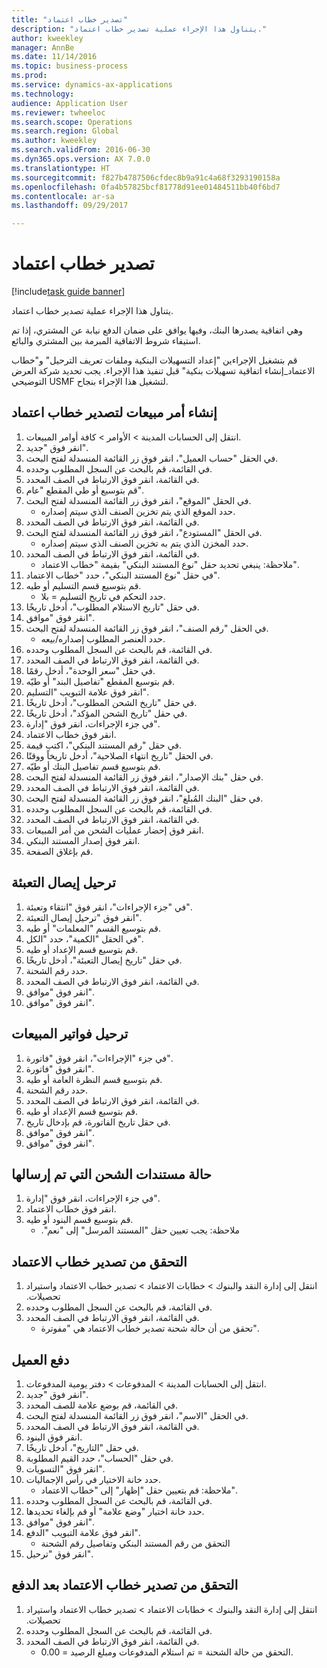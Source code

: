 ```yaml
--- 
title: "تصدير خطاب اعتماد"
description: "يتناول هذا الإجراء عملية تصدير خطاب اعتماد."
author: kweekley
manager: AnnBe
ms.date: 11/14/2016
ms.topic: business-process
ms.prod: 
ms.service: dynamics-ax-applications
ms.technology: 
audience: Application User
ms.reviewer: twheeloc
ms.search.scope: Operations
ms.search.region: Global
ms.author: kweekley
ms.search.validFrom: 2016-06-30
ms.dyn365.ops.version: AX 7.0.0
ms.translationtype: HT
ms.sourcegitcommit: f827b4787506cfdec8b9a91c4a68f3293190158a
ms.openlocfilehash: 0fa4b57825bcf81778d91ee01484511bb40f6bd7
ms.contentlocale: ar-sa
ms.lasthandoff: 09/29/2017

---
```

# <a name="export-a-letter-of-credit"></a>تصدير خطاب اعتماد

[!include[task guide banner](../../includes/task-guide-banner.md)]

يتناول هذا الإجراء عملية تصدير خطاب اعتماد.

وهي اتفاقية يصدرها البنك، وفيها يوافق على ضمان الدفع نيابة عن المشتري، إذا تم استيفاء شروط الاتفاقية المبرمة بين المشتري والبائع.



قم بتشغيل الإجراءين "إعداد التسهيلات البنكية وملفات تعريف الترحيل" و"خطاب الاعتماد_إنشاء اتفاقية تسهيلات بنكية" قبل تنفيذ هذا الإجراء. يجب تحديد شركة العرض التوضيحي USMF لتشغيل هذا الإجراء بنجاح.




## <a name="create-sales-order-for-export-letter-of-credit"></a>إنشاء أمر مبيعات لتصدير خطاب اعتماد
1. انتقل إلى الحسابات المدينة > الأوامر > كافة أوامر المبيعات.
2. انقر فوق "جديد".
3. في الحقل "حساب العميل"، انقر فوق زر القائمة المنسدلة لفتح البحث.
4. في القائمة، قم بالبحث عن السجل المطلوب وحدده.
5. في القائمة، انقر فوق الارتباط في الصف المحدد.
6. قم بتوسيع أو طي المقطع "عام".
7. في الحقل "الموقع"، انقر فوق زر القائمة المنسدلة لفتح البحث.
    * حدد الموقع الذي يتم تخزين الصنف الذي سيتم إصداره.  
8. في القائمة، انقر فوق الارتباط في الصف المحدد.
9. في الحقل "المستودع"، انقر فوق زر القائمة المنسدلة لفتح البحث.
    * حدد المخزن الذي يتم به تخزين الصنف الذي سيتم إصداره.  
10. في القائمة، انقر فوق الارتباط في الصف المحدد.
    * ملاحظة: ينبغي تحديد حقل "نوع المستند البنكي" بقيمة "‏‫خطاب الاعتماد‬".  
11. في حقل "‏‫نوع المستند البنكي‬"، حدد "خطاب الاعتماد".
12. قم بتوسيع قسم التسليم أو طيه.
    * حدد ‏‫التحكم في تاريخ التسليم‬ = بلا.  
13. في حقل "‏‫تاريخ الاستلام المطلوب‬‬"، أدخل تاريخًا.
14. انقر فوق "موافق".
15. في الحقل "رقم الصنف"، انقر فوق زر القائمة المنسدلة لفتح البحث.
    * حدد العنصر المطلوب إصداره/بيعه.  
16. في القائمة، قم بالبحث عن السجل المطلوب وحدده.
17. في القائمة، انقر فوق الارتباط في الصف المحدد.
18. في حقل "سعر الوحدة"، أدخل رقمًا.
19. قم بتوسيع المقطع "تفاصيل البند" أو طيّه.
20. انقر فوق علامة التبويب "التسليم".
21. في حقل "‏‫تاريخ الشحن المطلوب‬"، أدخل تاريخًا.
22. في حقل "‏‫تاريخ الشحن المؤكد‬"، أدخل تاريخًا.
23. في جزء الإجراءات، انقر فوق "إدارة".
24. انقر فوق خطاب الاعتماد.
25. في حقل "رقم المستند البنكي"، اكتب قيمة.
26. في الحقل "تاريخ انتهاء الصلاحية"، أدخل تاريخاً ووقتًا.
27. قم بتوسيع قسم تفاصيل البنك أو طيّه.
28. في حقل "‏‫بنك الإصدار‬"، انقر فوق زر القائمة المنسدلة لفتح البحث.
29. في القائمة، انقر فوق الارتباط في الصف المحدد.
30. في حقل "‏‫البنك المُبلغ‬"، انقر فوق زر القائمة المنسدلة لفتح البحث.
31. في القائمة، قم بالبحث عن السجل المطلوب وحدده.
32. في القائمة، انقر فوق الارتباط في الصف المحدد.
33. انقر فوق إحضار عمليات الشحن من أمر المبيعات.
34. انقر فوق إصدار المستند البنكي.
35. قم بإغلاق الصفحة.

## <a name="post-packing-slip"></a>ترحيل إيصال التعبئة
1. في "جزء الإجراءات"، انقر فوق "انتقاء وتعبئة‬".
2. انقر فوق "ترحيل إيصال التعبئة".
3. قم بتوسيع القسم "المعلمات" أو طيه.
4. في الحقل "الكمية"، حدد "الكل".
5. قم بتوسيع قسم الإعداد أو طيه.
6. في حقل "‏‫تاريخ إيصال التعبئة‬"، أدخل تاريخًا.
7. حدد رقم الشحنة.
8. في القائمة، انقر فوق الارتباط في الصف المحدد.
9. انقر فوق "موافق".
10. انقر فوق "موافق".

## <a name="post-sales-invoice"></a>‏‫ترحيل فواتير المبيعات
1. في جزء "الإجراءات"، انقر فوق "فاتورة".
2. انقر فوق "فاتورة".
3. قم بتوسيع قسم النظرة العامة أو طيه.
4. حدد رقم الشحنة.
5. في القائمة، انقر فوق الارتباط في الصف المحدد.
6. قم بتوسيع قسم الإعداد أو طيه.
7. في حقل تاريخ الفاتورة، قم بإدخال تاريخ.
8. انقر فوق "موافق".
9. انقر فوق "موافق".

## <a name="shipment-document-submitted-status"></a>حالة مستندات الشحن التي تم إرسالها
1. في جزء الإجراءات، انقر فوق "إدارة".
2. انقر فوق خطاب الاعتماد.
3. قم بتوسيع قسم البنود أو طيه.
    * ملاحظة: يجب تعيين حقل "‏‫المستند المرسل" إلى "نعم".  

## <a name="verify-export-letter-of-credit"></a>التحقق من تصدير خطاب الاعتماد
1. انتقل إلى ‏‫إدارة النقد والبنوك > خطابات الاعتماد > تصدير خطاب الاعتماد واستيراد تحصيلات.
2. في القائمة، قم بالبحث عن السجل المطلوب وحدده.
3. في القائمة، انقر فوق الارتباط في الصف المحدد.
    * تحقق من أن حالة شحنة ‏‫تصدير خطاب الاعتماد‬ هي "مفوترة".  

## <a name="customer-payment"></a>دفع العميل
1. انتقل إلى الحسابات المدينة > المدفوعات‬ > دفتر يومية المدفوعات‬‬.
2. انقر فوق "جديد".
3. في القائمة، قم بوضع علامة للصف المحدد.
4. في الحقل "الاسم"، انقر فوق زر القائمة المنسدلة لفتح البحث.
5. في القائمة، انقر فوق الارتباط في الصف المحدد.
6. انقر فوق البنود.
7. في حقل "التاريخ"، أدخل تاريخًا.
8. في حقل "الحساب"، حدد القيم المطلوبة.
9. انقر فوق "التسويات".
10. حدد خانة الاختيار في رأس الإجماليات.
    * ملاحظة: قم بتعيين حقل "إظهار" إلى "خطاب الاعتماد".  
11. في القائمة، قم بالبحث عن السجل المطلوب وحدده.
12. حدد خانة اختيار "وضع علامة" أو قم بإلغاء تحديدها.
13. انقر فوق "موافق".
14. انقر فوق علامة التبويب "الدفع".
    * التحقق من رقم المستند البنكي وتفاصيل رقم الشحنة  
15. انقر فوق "ترحيل".

## <a name="verify-export-letter-of-credit-after-payment"></a>التحقق من تصدير خطاب الاعتماد بعد الدفع
1. انتقل إلى ‏‫إدارة النقد والبنوك > خطابات الاعتماد > تصدير خطاب الاعتماد واستيراد تحصيلات.
2. في القائمة، قم بالبحث عن السجل المطلوب وحدده.
3. في القائمة، انقر فوق الارتباط في الصف المحدد.
    * التحقق من حالة الشحنة = تم استلام المدفوعات ومبلغ الرصيد = 0.00.  


